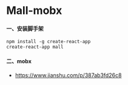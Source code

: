 # Mall-mobx
#### 一、安装脚手架
```
npm install -g create-react-app
create-react-app mall
```

#### 二、mobx
- https://www.jianshu.com/p/387ab3fd26c8